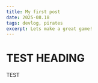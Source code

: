 ```yaml
---
title: My first post
date: 2025-08.18
tags: devlog, pirates
excerpt: Lets make a great game!
---
```

# TEST HEADING
TEST
